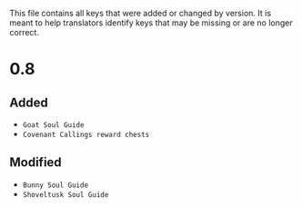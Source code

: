 This file contains all keys that were added or changed by version. It is meant to help translators
identify keys that may be missing or are no longer correct.

# 0.8

## Added 

* `Goat Soul Guide`
* `Covenant Callings reward chests`

## Modified

* `Bunny Soul Guide`
* `Shoveltusk Soul Guide`
